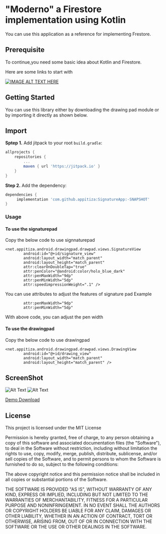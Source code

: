 # "Moderno" a Firestore implementation using Kotlin

You can use this application as a reference for implementing Frestore.

## Prerequisite
To continue,you need some basic idea about Kotlin and Firestore.

Here are some links to start with


[![IMAGE ALT TEXT HERE](https://i1.ytimg.com/vi/ZIHnQQsfvD4/0.jpg)](https://www.youtube.com/watch?v=ZIHnQQsfvD4&t=20s)


## Getting Started
You can use this library either by downloading the drawing pad module or by importing it directly as shown below.
## Import
**Sptep 1.** Add jitpack to your root `build.gradle`:
```gradle
allprojects {
    repositories {
        ...
        maven { url 'https://jitpack.io' }
    }
}
```
**Step 2.** Add the dependency:
```gradle
dependencies {
     implementation 'com.github.appitiza:SignatureApp:-SNAPSHOT'
}
```


### Usage
#### To use the signaturepad
Copy the below code to use signnaturepad

```
<net.appitiza.android.drawingpad.drawpad.views.SignatureView
        android:id="@+id/signature_view"
        android:layout_width="match_parent"
        android:layout_height="match_parent"
        attr:clearOnDoubleTap="true"
        attr:penColor="@android:color/holo_blue_dark"
        attr:penMaxWidth="9dp"
        attr:penMinWidth="5dp"
        attr:speedimpressionWeight=".1" />
```

You can use attributes to adjust the features of signature pad
Example 
```
        attr:penMaxWidth="9dp"
        attr:penMinWidth="5dp"
```
With above code, you can adjust the pen width

#### To use the drawingpad
Copy the below code to use drawingpad

```
<net.appitiza.android.drawingpad.drawpad.views.DrawingView
        android:id="@+id/drawing_view"
        android:layout_width="match_parent"
        android:layout_height="match_parent" />
```


## ScreenShot

![Alt Text](https://github.com/appitiza/SignatureApp/blob/master/images/drawing.gif)
![Alt Text](https://github.com/appitiza/SignatureApp/blob/master/images/signature.gif)

[Demo Download](https://github.com/appitiza/SignatureApp/blob/master/apk/signatureapp.apk)

## License

This project is licensed under the MIT License

Permission is hereby granted, free of charge, to any person obtaining a copy of this software and associated documentation files (the "Software"), to deal in the Software without restriction, including without limitation the rights to use, copy, modify, merge, publish, distribute, sublicense, and/or sell copies of the Software, and to permit persons to whom the Software is furnished to do so, subject to the following conditions:

The above copyright notice and this permission notice shall be included in all copies or substantial portions of the Software.

THE SOFTWARE IS PROVIDED "AS IS", WITHOUT WARRANTY OF ANY KIND, EXPRESS OR IMPLIED, INCLUDING BUT NOT LIMITED TO THE WARRANTIES OF MERCHANTABILITY, FITNESS FOR A PARTICULAR PURPOSE AND NONINFRINGEMENT. IN NO EVENT SHALL THE AUTHORS OR COPYRIGHT HOLDERS BE LIABLE FOR ANY CLAIM, DAMAGES OR OTHER LIABILITY, WHETHER IN AN ACTION OF CONTRACT, TORT OR OTHERWISE, ARISING FROM, OUT OF OR IN CONNECTION WITH THE SOFTWARE OR THE USE OR OTHER DEALINGS IN THE SOFTWARE.
